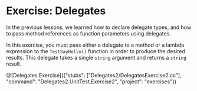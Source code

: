 [//]: # (GENERATED FILE -- DO NOT EDIT)
# Exercise: Delegates

In the previous lessons, we learned how to declare delegate types, and how to pass method references as function parameters using delegates.

In this exercise, you must pass either a delegate to a method or a lambda expression to the `TestSayHello()` function in order to produce the desired results. This delegate takes a single `string` argument and returns a `string` result.

@[Delegates Exercise]({"stubs": ["Delegates2/DelegatesExercise2.cs"], "command": "Delegates2.UnitTest.Exercise2", "project": "exercises"})
